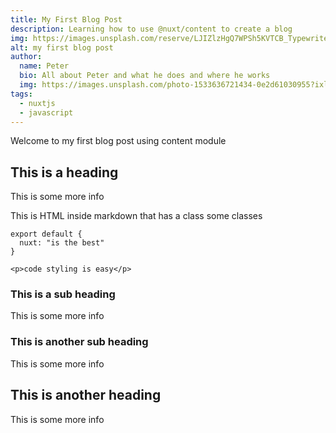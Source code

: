 ```yaml
---
title: My First Blog Post
description: Learning how to use @nuxt/content to create a blog
img: https://images.unsplash.com/reserve/LJIZlzHgQ7WPSh5KVTCB_Typewriter.jpg?ixlib=rb-1.2.1&auto=format&fit=crop&w=800&q=60
alt: my first blog post
author: 
  name: Peter
  bio: All about Peter and what he does and where he works
  img: https://images.unsplash.com/photo-1533636721434-0e2d61030955?ixlib=rb-1.2.1&ixid=eyJhcHBfaWQiOjEyMDd9&auto=format&fit=crop&w=2550&q=80
tags: 
  - nuxtjs
  - javascript
---
```


Welcome to my first blog post using content module

## This is a heading

This is some more info

<div class="bg-blue-500 text-white p-4 mb-4">
  This is HTML inside markdown that has a class some classes
</div>

<info-box>
  <template #info-box>
    This is a vue component inside markdown using slots
  </template>
</info-box>

```js[nuxt.config.js]
export default {
  nuxt: "is the best"
}
```

```html[my-first-blog-post.md]
<p>code styling is easy</p>
```

### This is a sub heading

This is some more info

### This is another sub heading

This is some more info

## This is another heading

This is some more info
